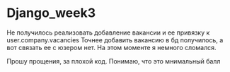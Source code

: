 # Django_week3

Не получилось реализовать добавление вакансии и ее привязку к user.company.vacancies
Точнее добавить вакансию в бд получилось, а вот связать ее с юзером нет. На этом моменте я немного сломался.

Прошу прощения, за плохой код. Понимаю, что это мнимальный балл
